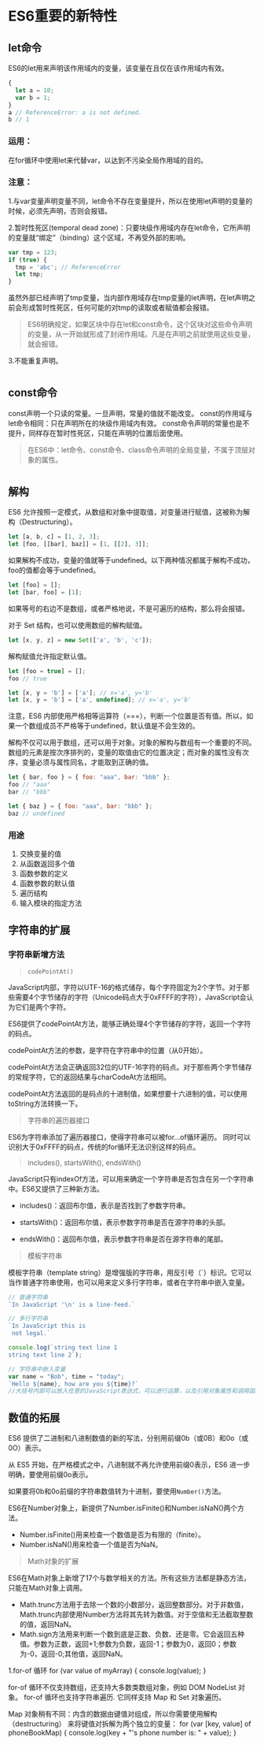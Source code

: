 # ES6重要的新特性

## let命令
ES6的let用来声明该作用域内的变量，该变量在且仅在该作用域内有效。
```javascript
{
  let a = 10;
  var b = 1;
}
a // ReferenceError: a is not defined.
b // 1
```
### **运用：**
在for循环中使用let来代替var，以达到不污染全局作用域的目的。

### **注意：**
1.与var变量声明变量不同，let命令不存在变量提升，所以在使用let声明的变量的时候，必须先声明，否则会报错。

2.暂时性死区(temporal dead zone)：只要块级作用域内存在let命令，它所声明的变量就“绑定”（binding）这个区域，不再受外部的影响。
```javascript
var tmp = 123;
if (true) {
  tmp = 'abc'; // ReferenceError
  let tmp;
}
```
虽然外部已经声明了tmp变量，当内部作用域存在tmp变量的let声明，在let声明之前会形成暂时性死区，任何可能的对tmp的读取或者赋值都会报错。

>ES6明确规定，如果区块中存在let和const命令，这个区块对这些命令声明的变量，从一开始就形成了封闭作用域。凡是在声明之前就使用这些变量，就会报错。

3.不能重复声明。

#

## const命令
const声明一个只读的常量。一旦声明，常量的值就不能改变。
const的作用域与let命令相同：只在声明所在的块级作用域内有效。
const命令声明的常量也是不提升，同样存在暂时性死区，只能在声明的位置后面使用。


>在ES6中：let命令、const命令、class命令声明的全局变量，不属于顶层对象的属性。

#

## 解构
ES6 允许按照一定模式，从数组和对象中提取值，对变量进行赋值，这被称为解构（Destructuring）。

```javascript
let [a, b, c] = [1, 2, 3];
let [foo, [[bar], baz]] = [1, [[2], 3]];
```

如果解构不成功，变量的值就等于undefined。以下两种情况都属于解构不成功，foo的值都会等于undefined。

```javascript
let [foo] = [];
let [bar, foo] = [1];
```
如果等号的右边不是数组，或者严格地说，不是可遍历的结构，那么将会报错。

对于 Set 结构，也可以使用数组的解构赋值。
```javascript
let [x, y, z] = new Set(['a', 'b', 'c']);
```

解构赋值允许指定默认值。
```javascript
let [foo = true] = [];
foo // true

let [x, y = 'b'] = ['a']; // x='a', y='b'
let [x, y = 'b'] = ['a', undefined]; // x='a', y='b'
```
注意，ES6 内部使用严格相等运算符（===），判断一个位置是否有值。所以，如果一个数组成员不严格等于undefined，默认值是不会生效的。

解构不仅可以用于数组，还可以用于对象。对象的解构与数组有一个重要的不同。数组的元素是按次序排列的，变量的取值由它的位置决定；而对象的属性没有次序，变量必须与属性同名，才能取到正确的值。

```javascript
let { bar, foo } = { foo: "aaa", bar: "bbb" };
foo // "aaa"
bar // "bbb"

let { baz } = { foo: "aaa", bar: "bbb" };
baz // undefined
```

### 用途
1. 交换变量的值
2. 从函数返回多个值
3. 函数参数的定义
4. 函数参数的默认值
5. 遍历结构
6. 输入模块的指定方法

## 字符串的扩展
### 字符串新增方法
>```codePointAt()```

JavaScript内部，字符以UTF-16的格式储存，每个字符固定为2个字节。对于那些需要4个字节储存的字符（Unicode码点大于0xFFFF的字符），JavaScript会认为它们是两个字符。

ES6提供了codePointAt方法，能够正确处理4个字节储存的字符，返回一个字符的码点。

codePointAt方法的参数，是字符在字符串中的位置（从0开始）。

codePointAt方法会正确返回32位的UTF-16字符的码点。对于那些两个字节储存的常规字符，它的返回结果与charCodeAt方法相同。

codePointAt方法返回的是码点的十进制值，如果想要十六进制的值，可以使用toString方法转换一下。

>字符串的遍历器接口

ES6为字符串添加了遍历器接口，使得字符串可以被for...of循环遍历。
同时可以识别大于0xFFFF的码点，传统的for循环无法识别这样的码点。

>includes(), startsWith(), endsWith()

JavaScript只有indexOf方法，可以用来确定一个字符串是否包含在另一个字符串中。ES6又提供了三种新方法。

* includes()：返回布尔值，表示是否找到了参数字符串。

* startsWith()：返回布尔值，表示参数字符串是否在源字符串的头部。

* endsWith()：返回布尔值，表示参数字符串是否在源字符串的尾部。


>模板字符串

模板字符串（template string）是增强版的字符串，用反引号（`）标识。它可以当作普通字符串使用，也可以用来定义多行字符串，或者在字符串中嵌入变量。

```javascript
// 普通字符串
`In JavaScript '\n' is a line-feed.`

// 多行字符串
`In JavaScript this is
 not legal.`

console.log(`string text line 1
string text line 2`);

// 字符串中嵌入变量
var name = "Bob", time = "today";
`Hello ${name}, how are you ${time}?`
//大括号内部可以放入任意的JavaScript表达式，可以进行运算，以及引用对象属性和调用函数。
```

## 数值的拓展

ES6 提供了二进制和八进制数值的新的写法，分别用前缀0b（或0B）和0o（或0O）表示。

从 ES5 开始，在严格模式之中，八进制就不再允许使用前缀0表示，ES6 进一步明确，要使用前缀0o表示。

如果要将0b和0o前缀的字符串数值转为十进制，要使用```Number()```方法。

ES6在Number对象上，新提供了Number.isFinite()和Number.isNaN()两个方法。

* Number.isFinite()用来检查一个数值是否为有限的（finite）。
* Number.isNaN()用来检查一个值是否为NaN。

>Math对象的扩展

ES6在Math对象上新增了17个与数学相关的方法。所有这些方法都是静态方法，只能在Math对象上调用。

* Math.trunc方法用于去除一个数的小数部分，返回整数部分。对于非数值，Math.trunc内部使用Number方法将其先转为数值。对于空值和无法截取整数的值，返回NaN。
* Math.sign方法用来判断一个数到底是正数、负数、还是零。它会返回五种值。参数为正数，返回+1;参数为负数，返回-1；参数为0，返回0；参数为-0，返回-0;其他值，返回NaN。



1.for-of 循环 
for (var value of myArray) {
 console.log(value);
}

for-of 循环不仅支持数组，还支持大多数类数组对象，例如 DOM NodeList 对象。
for-of 循环也支持字符串遍历.
它同样支持 Map 和 Set 对象遍历。

Map 对象稍有不同：内含的数据由键值对组成，所以你需要使用解构（destructuring）
来将键值对拆解为两个独立的变量：
for (var [key, value] of phoneBookMap) {
 console.log(key + "'s phone number is: " + value);
}

